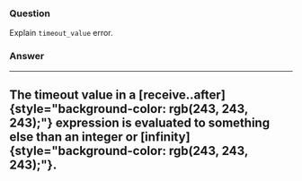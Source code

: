 ### Question
Explain `timeout_value` error.


### Answer
  ----------------------------------------------------------------------------------------------------------------------------------------------------------------------------------------------------------------
  The timeout value in a [receive..after]{style="background-color: rgb(243, 243, 243);"} expression is evaluated to something else than an integer or [infinity]{style="background-color: rgb(243, 243, 243);"}.
  ----------------------------------------------------------------------------------------------------------------------------------------------------------------------------------------------------------------


